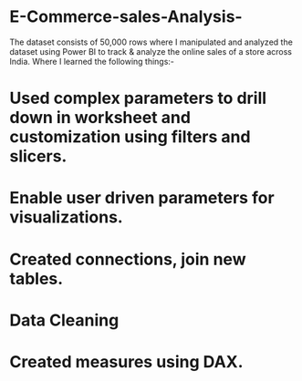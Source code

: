 # E-Commerce-sales-Analysis-
The dataset consists of 50,000 rows where I manipulated and analyzed the dataset using Power BI to track &amp; analyze the online sales of a store across India.
Where I learned the following things:-
# Used complex parameters to drill down in worksheet and customization using filters and slicers.
# Enable user driven parameters for visualizations.
# Created connections, join new tables. 
# Data Cleaning
# Created measures using DAX.
